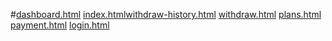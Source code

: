 #[dashboard.html](https://github.com/user-attachments/files/21856026/dashboard.html)
[index.html](https://github.com/user-attachments/files/21856028/index.html)[withdraw-history.html](https://github.com/user-attachments/files/21856034/withdraw-history.html)
[withdraw.html](https://github.com/user-attachments/files/21856032/withdraw.html)
[plans.html](https://github.com/user-attachments/files/21856031/plans.html)
[payment.html](https://github.com/user-attachments/files/21856030/payment.html)
[login.html](https://github.com/user-attachments/files/21856029/login.html)
